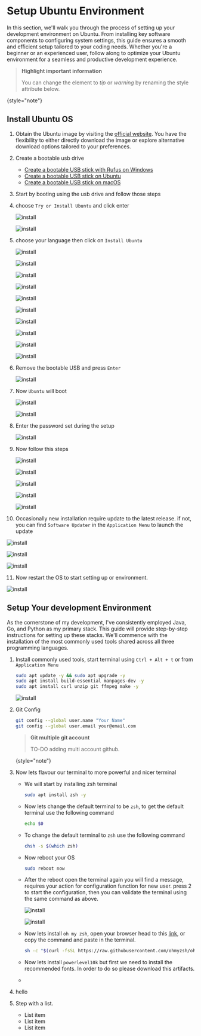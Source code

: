 # Setup Ubuntu Environment

In this section, we'll walk you through the process of setting up your development environment on Ubuntu. 
From installing key software components to configuring system settings, 
this guide ensures a smooth and efficient setup tailored to your coding needs. 
Whether you're a beginner or an experienced user, 
follow along to optimize your Ubuntu environment for a seamless and productive development experience.

> **Highlight important information**
>
> You can change the element to *tip* or *warning* by renaming the style attribute below.
>
{style="note"}

## Install Ubuntu OS

1. Obtain the Ubuntu image by visiting the [official website](https://ubuntu.com/download/desktop). 
You have the flexibility to either directly download the image or explore alternative download options tailored to your preferences.

2. Create a bootable usb drive 
   * [Create a bootable USB stick with Rufus on Windows](https://ubuntu.com/tutorials/create-a-usb-stick-on-windows)
   * [Create a bootable USB stick on Ubuntu](https://ubuntu.com/tutorials/create-a-usb-stick-on-ubuntu)
   * [Create a bootable USB stick on macOS](https://ubuntu.com/tutorials/create-a-usb-stick-on-macos)

3. Start by booting using the usb drive and follow those steps
   
4. choose `Try or Install Ubuntu` and click enter

   ![install](install_001.webp)

   ![install](install_002.webp)

5. choose your language then click on `Install Ubuntu`     

   ![install](install_003.webp)

   ![install](install_004.webp)

   ![install](install_005.webp)
   
   ![install](install_006.webp)
   
   ![install](install_007.webp)

   ![install](install_008.webp)

   ![install](install_009.webp)

   ![install](install_010.webp)

   ![install](install_011.webp)

   ![install](install_012.webp)

6. Remove the bootable USB and press `Enter`

   ![install](install_013.webp)

7. Now `Ubuntu` will boot

   ![install](install_014.webp)

   ![install](install_015.webp)

8. Enter the password set during the setup

   ![install](install_016.webp)

9. Now follow this steps 

   ![install](install_017.webp)

   ![install](install_018.webp)

   ![install](install_019.webp)

   ![install](install_020.webp)

   ![install](install_021.webp)

10. Occasionally new installation require update to the latest release. 
if not, you can find `Software Updater` in the `Application Menu` to launch the update

   ![install](install_022.webp)

   ![install](install_023.webp)

   ![install](install_024.webp)

11. Now restart the OS to start setting up or environment.

   ![install](install_025.webp)

## Setup Your development Environment 

As the cornerstone of my development, I've consistently employed Java, 
Go, and Python as my primary stack. 
This guide will provide step-by-step instructions for setting up these stacks. 
We'll commence with the installation of the most commonly used tools shared across all three programming languages.

1. Install commonly used tools, start terminal using `Ctrl + Alt + t` or from `Application Menu` 

   ```Bash
   sudo apt update -y && sudo apt upgrade -y
   sudo apt install build-essential manpages-dev -y 
   sudo apt install curl unzip git ffmpeg make -y
   ```
   
   ![install](tools_001.webp)

2. Git Config

   ```Bash
   git config --global user.name "Your Name"
   git config --global user.email your@email.com
   ```

   > **Git multiple git account**
   >
   > TO-DO adding multi account github.
   >
   {style="note"}

3. Now lets flavour our terminal to more powerful and nicer terminal

   - We will start by installing zsh terminal

     ```Bash
     sudo apt install zsh -y
     ```

   - Now lets change the default terminal to be `zsh`,
   to get the default terminal use the following command

     ```Bash
     echo $0
     ```
   
   - To change the default terminal to `zsh` use the following command

     ```Bash
     chsh -s $(which zsh)
     ```
   
   - Now reboot your OS

     ```Bash
     sudo reboot now
     ```

   - After the reboot open the terminal again you will find a message, 
   requires your action for configuration function for new user.
   press 2 to start the configuration, then you can validate the terminal using the same command as above.

     ![install](tools_005.webp)

     ![install](tools_006.webp)

   - Now lets install `oh my zsh`, open your browser head to this [link](https://ohmyz.sh/#install), 
   or copy the command and paste in the terminal.

     ```Bash
     sh -c "$(curl -fsSL https://raw.githubusercontent.com/ohmyzsh/ohmyzsh/master/tools/install.sh)"
     ```

   - Now lets install `powerlevel10k` but first we need to install the recommended fonts. 
   In order to do so please download this artifacts.
   
   
   - 
5. hello

3. Step with a list.
   - List item
   - List item
   - List item
